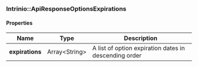 

[//]: # (CLASS:Intrinio::ApiResponseOptionsExpirations)

[//]: # (KIND:object)

### Intrinio::ApiResponseOptionsExpirations

#### Properties

[//]: # (START_DEFINITION)

Name | Type | Description
------------ | ------------- | -------------
**expirations** | Array&lt;String&gt; | A list of option expiration dates in descending order &nbsp;

[//]: # (END_DEFINITION)



